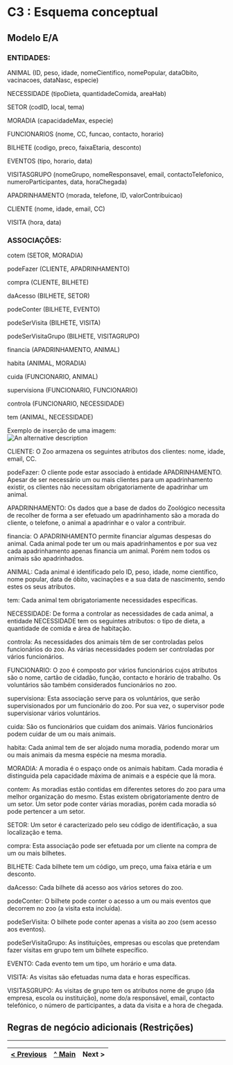 # C3 : Esquema conceptual

## Modelo E/A
### ENTIDADES:

ANIMAL (ID, peso, idade, nomeCientifico, nomePopular, dataObito, vacinacoes, dataNasc, especie)

NECESSIDADE (tipoDieta, quantidadeComida, areaHab)

SETOR (codID, local, tema)

MORADIA (capacidadeMax, especie)

FUNCIONARIOS (nome, CC, funcao, contacto, horario)

BILHETE (codigo, preco, faixaEtaria, desconto)

EVENTOS (tipo, horario, data)

VISITASGRUPO (nomeGrupo, nomeResponsavel, email, contactoTelefonico, numeroParticipantes, data, horaChegada)

APADRINHAMENTO (morada, telefone, ID, valorContribuicao)

CLIENTE (nome, idade, email, CC)

VISITA (hora, data)

### ASSOCIAÇÕES:

cotem (SETOR, MORADIA)

podeFazer (CLIENTE, APADRINHAMENTO)

compra (CLIENTE, BILHETE)

daAcesso (BILHETE, SETOR)

podeConter (BILHETE, EVENTO)

podeSerVisita (BILHETE, VISITA)

podeSerVisitaGrupo (BILHETE, VISITAGRUPO)

financia (APADRINHAMENTO, ANIMAL)

habita (ANIMAL, MORADIA)

cuida (FUNCIONARIO, ANIMAL)

supervisiona (FUNCIONARIO, FUNCIONARIO)

controla (FUNCIONARIO, NECESSIDADE)

tem (ANIMAL, NECESSIDADE)


Exemplo de inserção de uma imagem:   
![An alternative description](images/image02.png)  


CLIENTE: O Zoo armazena os seguintes atributos dos clientes: nome, idade, email, CC. 

podeFazer: O cliente pode estar associado à entidade APADRINHAMENTO. Apesar de ser necessário um ou mais clientes para um apadrinhamento existir, os clientes não necessitam obrigatoriamente de apadrinhar um animal.

APADRINHAMENTO: Os dados que a base de dados do Zoológico necessita de recolher de forma a ser efetuado um apadrinhamento são a morada do cliente, o telefone, o animal a apadrinhar e o valor a contribuir.

financia: O APADRINHAMENTO permite financiar algumas despesas do animal. Cada animal pode ter um ou mais apadrinhamentos e por sua vez cada apadrinhamento apenas financia um animal. Porém nem todos os animais são apadrinhados. 

ANIMAL: Cada animal é identificado pelo ID, peso, idade, nome científico, nome popular, data de óbito, vacinações e a sua data de nascimento, sendo estes os seus atributos.

tem: Cada animal tem obrigatoriamente necessidades especificas.

NECESSIDADE: De forma a controlar as necessidades de cada animal, a entidade NECESSIDADE tem os seguintes atributos: o tipo de dieta, a quantidade de comida e área de habitação.

controla: As necessidades dos animais têm de ser controladas pelos funcionários do zoo. As várias necessidades podem ser controladas por vários funcionários. 

FUNCIONARIO: O zoo é composto por vários funcionários cujos atributos são o nome, cartão de cidadão, função, contacto e horário de trabalho. Os voluntários são também considerados funcionários no zoo. 

supervisiona: Esta associação serve para os voluntários, que serão supervisionados por um funcionário do zoo. Por sua vez, o supervisor pode supervisionar vários voluntários. 

cuida: São os funcionários que cuidam dos animais. Vários funcionários podem cuidar de um ou mais animais.

habita: Cada animal tem de ser alojado numa moradia, podendo morar um ou mais animais da mesma espécie na mesma moradia. 

MORADIA: A moradia é o espaço onde os animais habitam. Cada moradia é distinguida pela capacidade máxima de animais e a espécie que lá mora.

contem:  As moradias estão contidas em diferentes setores do zoo para uma melhor organização do mesmo. Estas existem obrigatoriamente dentro de um setor. Um setor pode conter várias moradias, porém cada moradia só pode pertencer a um setor.

SETOR: Um setor é caracterizado pelo seu código de identificação, a sua localização e tema.

compra: Esta associação pode ser efetuada por um cliente na compra de um ou mais bilhetes. 

BILHETE: Cada bilhete tem um código, um preço, uma faixa etária e um desconto.

daAcesso: Cada bilhete dá acesso aos vários setores do zoo. 

podeConter: O bilhete pode conter o acesso a um ou mais eventos que decorrem no zoo (a visita esta incluída).

podeSerVisita: O bilhete pode conter apenas a visita ao zoo (sem acesso aos eventos). 

podeSerVisitaGrupo: As instituições, empresas ou escolas que pretendam fazer visitas em grupo tem um bilhete específico.  

EVENTO: Cada evento tem um tipo, um horário e uma data.

VISITA: As visitas são efetuadas numa data e horas específicas.

VISITASGRUPO: As visitas de grupo tem os atributos  nome de grupo (da empresa, escola ou instituição), nome do/a responsável, email, contacto telefónico, o número de participantes, a data da visita e a hora de chegada.


## Regras de negócio adicionais (Restrições)


---
[< Previous](rei02.md) | [^ Main](https://github.com/PaulaMmmm/-tcm22-sibd-g04/tree/main) | Next >
:--- | :---: | ---: 
